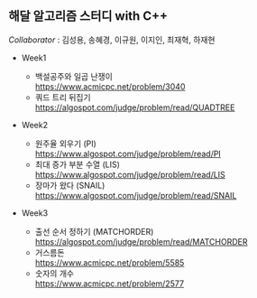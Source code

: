 ## 해달 알고리즘 스터디 with C++

*Collaborator* : 김성용, 송혜경, 이규원, 이지인, 최재혁, 하재현

- Week1
  - 백설공주와 일곱 난쟁이 <br>
    https://www.acmicpc.net/problem/3040
  - 쿼드 트리 뒤집기 <br>
    https://algospot.com/judge/problem/read/QUADTREE

- Week2
  - 원주율 외우기 (PI) <br>
    https://www.algospot.com/judge/problem/read/PI
  - 최대 증가 부분 수열 (LIS) <br>
    https://www.algospot.com/judge/problem/read/LIS
  - 장마가 왔다 (SNAIL) <br>
    https://www.algospot.com/judge/problem/read/SNAIL

- Week3
  - 출선 순서 정하기 (MATCHORDER) <br>
    https://algospot.com/judge/problem/read/MATCHORDER
  - 거스름돈 <br>
    https://www.acmicpc.net/problem/5585
  - 숫자의 개수 <br>
    https://www.acmicpc.net/problem/2577
